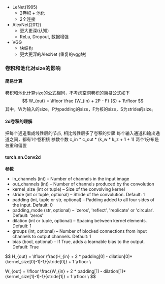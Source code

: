 
+ LeNet(1995)
  - 2卷积 + 池化
  - 2全连接
+ AlexNet(2012)
  - 更大更深(认知)
  - ReLu, Dropout, 数据增强
+ VGG
  - 块结构
  - 更大更深的AlexNet (重复的vgg块)


### 卷积和池化对size的影响

#### 简易计算
卷积和池化计算size的公式相同，不考虑空洞卷积的简易公式如下
$$
 W_{out} = \lfloor \frac {W_{in} + 2P - F} {S} + 1\rfloor 
$$
其中，W为输入的size，P为padding的size，F为核的size，S为stride的size。


#### 2d卷积的理解
把每个通道看成线性层的节点, 相比线性层多了卷积的步骤
每个输入通道和输出通道之间，都有1个卷积核
参数个数 c_in * c_out * (k_w * k_z + 1 + 1) 两个1分布是权重和偏置

#### torch.nn.Conv2d

**参数**
+ in_channels (int) – Number of channels in the input image
+ out_channels (int) – Number of channels produced by the convolution
+ kernel_size (int or tuple) – Size of the convolving kernel
+ stride (int or tuple, optional) – Stride of the convolution. Default: 1
+ padding (int, tuple or str, optional) – Padding added to all four sides of the input. Default: 0
+ padding_mode (str, optional) – 'zeros', 'reflect', 'replicate' or 'circular'. Default: 'zeros'
+ dilation (int or tuple, optional) – Spacing between kernel elements. Default: 1
+ groups (int, optional) – Number of blocked connections from input channels to output channels. Default: 1
+ bias (bool, optional) – If True, adds a learnable bias to the output. Default: True

$$
H_{out} = \lfloor \frac{H_{in} + 2 * padding[0] - dilation[0]*(kernel\_size[0]-1)-1}{stride[0]} + 1 \rfloor \\

W_{out} = \lfloor \frac{W_{in} + 2 * padding[1] - dilation[1]*(kernel\_size[1]-1)-1}{stride[1]} + 1 \rfloor \\
$$